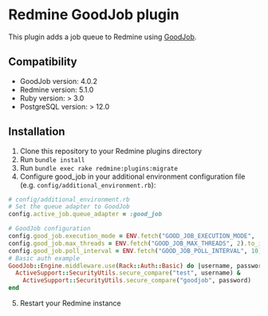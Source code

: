 # Redmine GoodJob plugin

This plugin adds a job queue to Redmine using [GoodJob](https://github.com/bensheldon/good_job).

## Compatibility

- GoodJob version: 4.0.2
- Redmine version: 5.1.0
- Ruby version: > 3.0
- PostgreSQL version: > 12.0

## Installation

1. Clone this repository to your Redmine plugins directory
2. Run `bundle install`
3. Run `bundle exec rake redmine:plugins:migrate`
4. Configure good_job in your additional environment configuration file (e.g. `config/additional_environment.rb`):
```ruby
# config/additional_environment.rb
# Set the queue adapter to GoodJob
config.active_job.queue_adapter = :good_job

# GoodJob configuration
config.good_job.execution_mode = ENV.fetch("GOOD_JOB_EXECUTION_MODE", 'async').to_sym
config.good_job.max_threads = ENV.fetch("GOOD_JOB_MAX_THREADS", 2).to_i
config.good_job.poll_interval = ENV.fetch("GOOD_JOB_POLL_INTERVAL", 10).to_i
# Basic auth example
GoodJob::Engine.middleware.use(Rack::Auth::Basic) do |username, password|
  ActiveSupport::SecurityUtils.secure_compare("test", username) &
    ActiveSupport::SecurityUtils.secure_compare("goodjob", password)
end
```
5. Restart your Redmine instance
